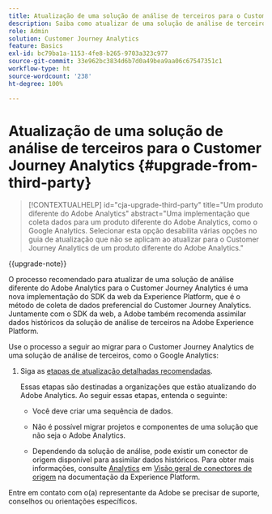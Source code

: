 ```yaml
---
title: Atualização de uma solução de análise de terceiros para o Customer Journey Analytics
description: Saiba como atualizar de uma solução de análise de terceiros para o Customer Journey Analytics
role: Admin
solution: Customer Journey Analytics
feature: Basics
exl-id: bc79ba1a-1153-4fe8-b265-9703a323c977
source-git-commit: 33e962bc3834d6b7d0a49bea9aa06c67547351c1
workflow-type: ht
source-wordcount: '238'
ht-degree: 100%

---
```


# Atualização de uma solução de análise de terceiros para o Customer Journey Analytics {#upgrade-from-third-party}

<!-- markdownlint-disable MD034 -->

>[!CONTEXTUALHELP]
>id="cja-upgrade-third-party"
>title="Um produto diferente do Adobe Analytics"
>abstract="Uma implementação que coleta dados para um produto diferente do Adobe Analytics, como o Google Analytics. Selecionar esta opção desabilita várias opções no guia de atualização que não se aplicam ao atualizar para o Customer Journey Analytics de um produto diferente do Adobe Analytics."

<!-- markdownlint-enable MD034 -->

{{upgrade-note}}

O processo recomendado para atualizar de uma solução de análise diferente do Adobe Analytics para o Customer Journey Analytics é uma nova implementação do SDK da web da Experience Platform, que é o método de coleta de dados preferencial do Customer Journey Analytics. Juntamente com o SDK da web, a Adobe também recomenda assimilar dados históricos da solução de análise de terceiros na Adobe Experience Platform.

<!-- After you have enough historical data using the Experience Platform Web SDK and you have fully transitioned to Customer Journey Analytics, the Analytics source connector can be turned off and the Web SDK can be used exclusively. -->

Use o processo a seguir ao migrar para o Customer Journey Analytics de uma solução de análise de terceiros, como o Google Analytics:

1. Siga as [etapas de atualização detalhadas recomendadas](/help/getting-started/cja-upgrade/cja-upgrade-recommendations.md#detailed-recommended-upgrade-steps).

   Essas etapas são destinadas a organizações que estão atualizando do Adobe Analytics. Ao seguir essas etapas, entenda o seguinte:

   * Você deve criar uma sequência de dados.

   * Não é possível migrar projetos e componentes de uma solução que não seja o Adobe Analytics.

   * Dependendo da solução de análise, pode existir um conector de origem disponível para assimilar dados históricos. Para obter mais informações, consulte [Analytics](https://experienceleague.adobe.com/pt-br/docs/experience-platform/sources/home#analytics) em [Visão geral de conectores de origem](https://experienceleague.adobe.com/pt-br/docs/experience-platform/sources/home) na documentação da Experience Platform.


Entre em contato com o(a) representante da Adobe se precisar de suporte, conselhos ou orientações específicos.

